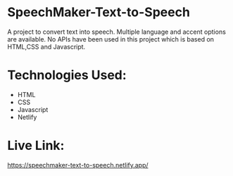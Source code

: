 # SpeechMaker-Text-to-Speech
A project to convert text into speech. Multiple language and accent options are available. No APIs have been used in this project which is based on HTML,CSS and Javascript.

# Technologies Used:
* HTML
* CSS
* Javascript
* Netlify

# Live Link:
https://speechmaker-text-to-speech.netlify.app/
